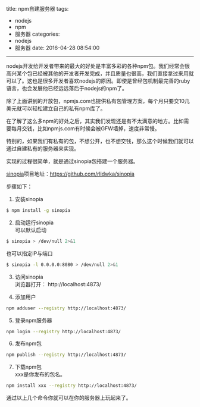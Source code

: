 title: npm自建服务器
tags:
  - nodejs
  - npm
  - 服务器
categories:
  - nodejs
  - 服务器
date: 2016-04-28 08:54:00
---
nodejs开发给开发者带来的最大的好处是丰富多彩的各种npm包。我们经常会很高兴某个包已经被其他的开发者开发完成，并且质量也很高，我们直接拿过来用就可以了。这也是很多开发者喜欢nodejs的原因。即使是曾经包机制最完善的ruby语言，也会发展他已经远远落后于nodejs的npm了。

除了上面讲到的开放包，npmjs.com也提供私有包管理方案，每个月只要交10几美元就可以轻松建立自己的私有npm库了。

在了解了这么多npm的好处之后，其实我们发现还是有不太满意的地方。比如需要每月交钱，比如npmjs.com有时候会被GFW墙掉，速度非常慢。

特别的，如果我们有私有的包，不想公开，也不想交钱，那么这个时候我们就可以通过自建私有的服务器来实现。

实现的过程很简单，就是通过sinopia包搭建一个服务器。

[sinopia](https://github.com/rlidwka/sinopia)项目地址：https://github.com/rlidwka/sinopia

步骤如下：

1. 安装sinopia
```sh
$ npm install -g sinopia
```
2. 启动运行sinopia  
可以默认启动
```sh
$ sinopia > /dev/null 2>&1
```
也可以指定IP与端口
```sh
$ sinopia -l 0.0.0.0:8080 > /dev/null 2>&1
```
3. 访问sinopia  
浏览器打开： http://localhost:4873/

4. 添加用户  
```sh
npm adduser --registry http://localhost:4873/
```

5. 登录npm服务器  
```sh
npm login --registry http://localhost:4873/
```
6. 发布npm包  
```sh
npm publish --registry http://localhost:4873/
```
7.  下载npm包  
xxx是你发布的包名。  
```sh
npm install xxx --registry http://localhost:4873/
```

通过以上几个命令你就可以在你的服务器上玩起来了。
